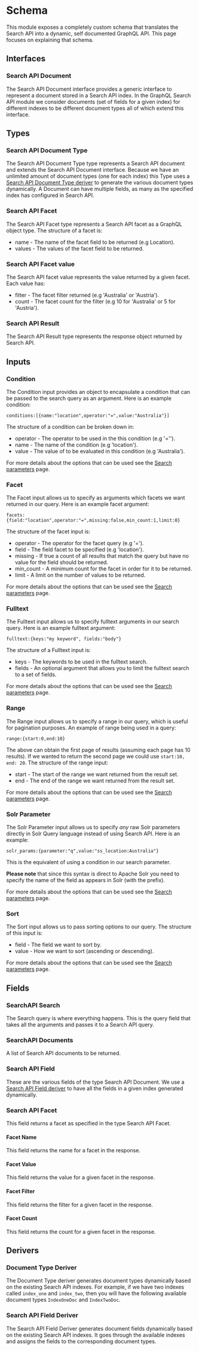 # Schema
This module exposes a completely custom schema that translates the Search API into a dynamic, self documented GraphQL 
API. This page focuses on explaining that schema.

## Interfaces

### Search API Document
The Search API Document interface provides a generic interface to represent a document stored in a Search API index. In 
the GraphQL Search API module we consider documents (set of fields for a given index) for different indexes to be 
different document types all of which extend this interface.

## Types

### Search API Document Type
The Search API Document Type type represents a Search API document and extends the Search API Document interface. Because we 
have an unlimited amount of document types (one for each index) this Type uses a [Search API Document Type deriver](#search-api-document-type-deriver) to generate the 
various document types dynamically. A Document can have multiple fields, as many as the specified index has configured 
in Search API.

### Search API Facet
The Search API Facet type represents a Search API facet as a GraphQL object type. The structure of a facet is:

* name - The name of the facet field to be returned (e.g Location).
* values - The values of the facet field to be returned.


### Search API Facet value
The Search API facet value represents the value returned by a given facet. Each value has:

* filter - The facet filter returned (e.g 'Australia' or 'Austria').
* count - The facet count for the filter (e.g 10 for 'Australia' or 5 for 'Austria').

### Search API Result
The Search API Result type represents the response object returned by Search API.

## Inputs

### Condition
The Condition input provides an object to encapsulate a condition that can be passed to the search query as an argument.
Here is an example condition: 

`conditions:[{name:"location",operator:"=",value:"Australia"}]`

The structure of a condition can be broken down in:

* operator - The operator to be used in the this condition (e.g '='').
* name - The name of the condition (e.g 'location').
* value - The value of to be evaluated in this condition (e.g 'Australia').

For more details about the options that can be used see the [Search parameters](search-parameters.md) page.

### Facet
The Facet input allows us to specify as arguments which facets we want returned in our query. Here is an example facet 
argument:

`facets:{field:"location",operator:"=",missing:false,min_count:1,limit:0}`

The structure of the facet input is:

* operator - The operator for the facet query (e.g '=').
* field - The field facet to be specified (e.g 'location').
* missing - If true a count of all results that match the query but have no value for the field should be returned. 
* min_count - A minimum count for the facet in order for it to be returned.
* limit - A limit on the number of values to be returned.

For more details about the options that can be used see the [Search parameters](search-parameters.md) page.

### Fulltext
The Fulltext input allows us to specify fulltext arguments in our search query. Here is an example fulltext argument:

`fulltext:{keys:"my keyword", fields:"body"}`

The structure of a Fulltext input is:

* keys - The keywords to be used in the fulltext search.
* fields - An optional argument that allows you to limit the fulltext search to a set of fields.

For more details about the options that can be used see the [Search parameters](search-parameters.md) page.

### Range
The Range input allows us to specify a range in our query, which is useful for pagination purposes. An example of range 
being used in a query:

`range:{start:0,end:10}`

The above can obtain the first page of results (assuming each page has 10 results). If we wanted to return the second 
page we could use `start:10, end: 20`. The structure of the range input:

* start - The start of the range we want returned from the result set.
* end - The end of the range we want returned from the result set. 

For more details about the options that can be used see the [Search parameters](search-parameters.md) page.

### Solr Parameter
The Solr Parameter input allows us to specify *any* raw Solr parameters directly in Solr Query language instead of 
using Search API. Here is an example:

`solr_params:{parameter:"q",value:"ss_location:Australia"}`

This is the equivalent of using a condition in our search parameter.

**Please note** that since this syntax is direct to 
Apache Solr you need to specify the name of the field as appears in Solr (with the prefix).

For more details about the options that can be used see the [Search parameters](search-parameters.md) page.

### Sort
The Sort input allows us to pass sorting options to our query. The structure of this input is:

* field - The field we want to sort by.
* value - How we want to sort (ascending or descending).

For more details about the options that can be used see the [Search parameters](search-parameters.md) page.

## Fields

### SearchAPI Search
The Search query is where everything happens. This is the query field that takes all the arguments and passes it to a 
Search API query.

### SearchAPI Documents
A list of Search API documents to be returned.

### Search API Field
These are the various fields of the type Search API Document. We use a [Search API Field deriver](#search-api-field-deriver)
to have all the fields in a given index generated dynamically.

### Search API Facet
This field returns a facet as specified in the type Search API Facet.

#### Facet Name
This field returns the name for a facet in the response.

#### Facet Value
This field returns the value for a given facet in the response.

#### Facet Filter
This field returns the filter for a given facet in the response.

#### Facet Count
This field returns the count for a given facet in the response.

## Derivers

### Document Type Deriver
The Document Type deriver generates document types dynamically based on the existing Search API indexes. For example,
if we have two indexes called `index_one` and `index_two`, then you will have the following available document types 
`IndexOneDoc` and `IndexTwoDoc`.

### Search API Field Deriver
The Search API Field Deriver generates document fields dynamically based on the existing Search API indexes. It goes 
through the available indexes and assigns the fields to the corresponding document types.